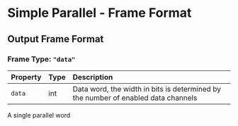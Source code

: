 # Simple Parallel - Frame Format

## Output Frame Format

### Frame Type: `"data"`

| Property | Type | Description |
| :--- | :--- | :--- |
| `data` | int | Data word, the width in bits is determined by the number of enabled data channels |

A single parallel word

